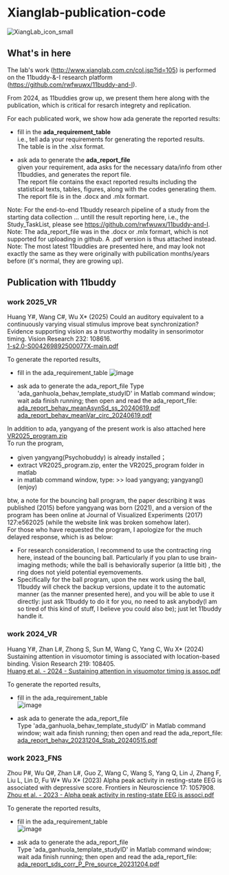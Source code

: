 # Xianglab-publication-code
![XiangLab_icon_small](https://github.com/rwfwuwx/Xianglab-publication-code/assets/60617251/3449052a-b6e8-45ea-9216-437d61501e85)   

## What's in here
The lab's work (http://www.xianglab.com.cn/col.jsp?id=105) is performed on the 11buddy-&-I research platform (https://github.com/rwfwuwx/11buddy-and-I).   

From 2024, as 11buddies grow up, we present them here along with the publication, which is critical for resarch integrety and replication.   

For each publicated work, we show how ada generate the reported results: 
- fill in the **ada_requirement_table**   
  i.e., tell ada your requirements for generating the reported results.   
  The table is in the .xlsx format.   

- ask ada to generate the **ada_report_file**   
  given your requirement, ada asks for the necessary data/info from other 11buddies, and generates the report file.   
  The report file contains the exact reported results including the statistical texts, tables, figures, along with the codes generating them.   
  The report file is in the .docx and .mlx formart.   

Note: For the end-to-end 11buddy research pipeline of a study from the starting data collection ... untill the result reporting here, i.e., the Study_TaskList, please see https://github.com/rwfwuwx/11buddy-and-I.   
Note: The ada_report_file was in the .docx or .mlx formart, which is not supported for uploading in github. A .pdf version is thus attached instead.   
Note: The most latest 11buddies are presented here, and may look not exactly the same as they were originally with pubilication months/years before (it's normal, they are growing up).  

## Publication with 11buddy
### work 2025_VR
Huang Y#, Wang C#, Wu X* (2025) Could an auditory equivalent to a continuously varying visual stimulus improve beat synchronization? Evidence supporting vision as a trustworthy modality in sensorimotor timing. Vision Research 232: 108616.   
[1-s2.0-S004269892500077X-main.pdf](https://github.com/user-attachments/files/20277289/1-s2.0-S004269892500077X-main.pdf)   

To generate the reported results,
- fill in the ada_requirement_table
![image](https://github.com/user-attachments/assets/0c0d2f2b-f191-4f7b-95cb-bbc7535bdc44)   

- ask ada to generate the ada_report_file
  Type 'ada_ganhuola_behav_template_studyID' in Matlab command window; wait ada finish running; then open and read the ada_report_file:   
  [ada_report_behav_meanAsynSd_ss_20240619.pdf](https://github.com/user-attachments/files/20277374/ada_report_behav_meanAsynSd_ss_20240619.pdf)   
  [ada_report_behav_meanVar_circ_20240619.pdf](https://github.com/user-attachments/files/20277377/ada_report_behav_meanVar_circ_20240619.pdf)   

In addition to ada, yangyang of the present work is also attached here [VR2025_program.zip](https://github.com/user-attachments/files/20277424/VR2025_program.zip)   
To run the program,   
- given yangyang(Psychobuddy) is already installed；
- extract VR2025_program.zip, enter the VR2025_program folder in matlab
- in matlab command window, type: >> load yangyang; yangyang()  (enjoy)

btw, a note for the bouncing ball program, the paper describing it was published (2015) before yangyang was born (2021), and a version of the program has been online at Journal of Visualized Experiments (2017) 127:e562025 (while the website link was broken somehow later).    
For those who have requested the program, I apologize for the much delayed response, which is as below:    
- For research consideration, I recommend to use the contracting ring here, instead of the bouncing ball. Particularly if you plan to use brain-imaging methods; while the ball is behaviorally superior (a little bit) , the ring does not yield potential eyemovements.
- Specifically for the ball program, upon the nex work using the ball, 11buddy will check the backup versions, update it to the automatic manner (as the manner presented here), and you will be able to use it directly: just ask 11buddy to do it for you, no need to ask anybody(I am so tired of this kind of stuff, I believe you could also be); just let 11buddy handle it.   

### work 2024_VR
Huang Y#, Zhan L#, Zhong S, Sun M, Wang C, Yang C, Wu X* (2024) Sustaining attention in visuomotor timing is associated with location-based binding. Vision Research 219: 108405.   
[Huang et al. - 2024 - Sustaining attention in visuomotor timing is assoc.pdf](https://github.com/rwfwuwx/Xianglab-publication-code/files/15328828/Huang.et.al.-.2024.-.Sustaining.attention.in.visuomotor.timing.is.assoc.pdf)   

To generate the reported results,
- fill in the ada_requirement_table   
![image](https://github.com/rwfwuwx/Xianglab-publication-code/assets/60617251/9261b5a7-56b2-466b-bb6e-1a30dca398f9)   

- ask ada to generate the ada_report_file   
  Type 'ada_ganhuola_behav_template_studyID' in Matlab command window; wait ada finish running; then open and read the ada_report_file:   
[ada_report_behav_20231204_Stab_20240515.pdf](https://github.com/rwfwuwx/Xianglab-publication-code/files/15328905/ada_report_behav_20231204_Stab_20240515.pdf)


### work 2023_FNS
Zhou P#, Wu Q#, Zhan L#, Guo Z, Wang C, Wang S, Yang Q, Lin J, Zhang F, Liu L, Lin D, Fu W* Wu X* (2023) Alpha peak activity in resting-state EEG is associated with depressive score. Frontiers in Neuroscience 17: 1057908.   
[Zhou et al. - 2023 - Alpha peak activity in resting-state EEG is associ.pdf](https://github.com/rwfwuwx/Xianglab-publication-code/files/14718774/Zhou.et.al.-.2023.-.Alpha.peak.activity.in.resting-state.EEG.is.associ.pdf)   

To generate the reported results,   
- fill in the ada_requirement_table   
![image](https://github.com/rwfwuwx/Xianglab-publication-code/assets/60617251/9f82c499-2ca1-4d81-a441-a4692c97f2b7)   

- ask ada to generate the ada_report_file   
  Type 'ada_ganhuola_template_studyID' in Matlab command window; wait ada finish running; then open and read the ada_report_file:
[ada_report_sds_corr_P_Pre_source_20231204.pdf](https://github.com/rwfwuwx/Xianglab-publication-code/files/14719037/ada_report_sds_corr_P_Pre_source_20231204.pdf)
